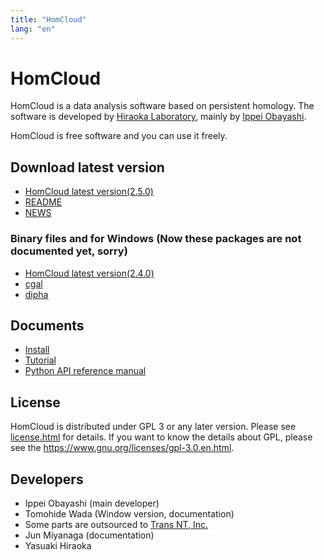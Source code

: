 ```yaml
---
title: "HomCloud"
lang: "en"
---
```


# HomCloud

HomCloud is a data analysis software based on persistent homology.
The software is developed by 
[Hiraoka Laboratory](http://www.wpi-aimr.tohoku.ac.jp/hiraoka_labo/),
mainly by [Ippei Obayashi](http://www.wpi-aimr.tohoku.ac.jp/hiraoka_labo/obayashi/).

HomCloud is free software and you can use it freely.

## <a name="download"> Download latest version

* [HomCloud latest version(2.5.0)](download/homcloud-2.5.0.tar.gz)
* [README](download/README)
* [NEWS](download/NEWS)

### Binary files and for Windows (Now these packages are not documented yet, sorry)

* [HomCloud latest version(2.4.0)](download/win/homcloud-2.4.0-cp36-cp36m-win_amd64.whl)
* [cgal](download/win/cgal-20180514T003016Z-001.zip)
* [dipha](download/win/dipha-20180514T003045Z-001.zip)

## Documents

* [Install](how-to-install.en.html)
* [Tutorial](basic-usage.en.html)
* [Python API reference manual](https://www.wpi-aimr.tohoku.ac.jp/hiraoka_labo/homcloud/python-api/)

## License

HomCloud is distributed under GPL 3 or any later version.
Please see [license.html](license.html) for details.
If you want to know the details about GPL, please 
see the <https://www.gnu.org/licenses/gpl-3.0.en.html>.

## Developers

* Ippei Obayashi (main developer)
* Tomohide Wada (Window version, documentation)
* Some parts are outsourced to [Trans NT, Inc.](http://www.trans-nt.com/)
* Jun Miyanaga (documentation)
* Yasuaki Hiraoka
